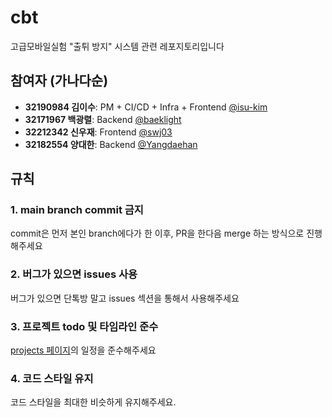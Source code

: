 # cbt
고급모바일실험 "출튀 방지" 시스템 관련 레포지토리입니다

## 참여자 (가나다순)
- **32190984 김이수**: PM + CI/CD + Infra + Frontend [@isu-kim](https://github.com/isu-kim)
- **32171967 백광렬**: Backend [@baeklight](https://github.com/baeklight)
- **32212342 신우재**: Frontend [@swj03](https://github.com/swj03)
- **32182554 양대한**: Backend [@Yangdaehan](https://github.com/Yangdaehan)

## 규칙
### 1. main branch commit 금지
commit은 먼저 본인 branch에다가 한 이후, PR을 한다음 merge 하는 방식으로 진행해주세요

### 2. 버그가 있으면 issues 사용
버그가 있으면 단톡방 말고 issues 섹션을 통해서 사용해주세요

### 3. 프로젝트 todo 및 타임라인 준수
[projects 페이지](https://github.com/gomosil/cbt/projects)의 일정을 준수해주세요

### 4. 코드 스타일 유지
코드 스타일을 최대한 비슷하게 유지해주세요.
